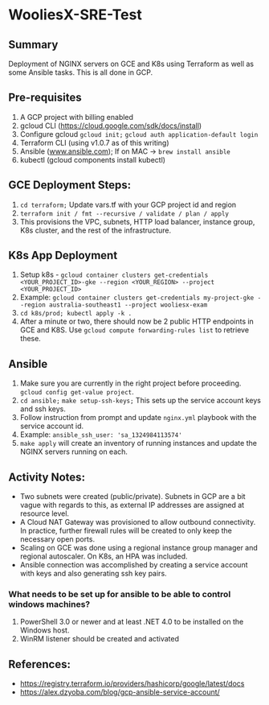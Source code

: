 # WooliesX-SRE-Test

## Summary
Deployment of NGINX servers on GCE and K8s using Terraform as well as some Ansible tasks. This is all done in GCP.

## Pre-requisites
1. A GCP project with billing enabled
2. gcloud CLI (https://cloud.google.com/sdk/docs/install)
3. Configure gcloud `gcloud init;` `gcloud auth application-default login`
4. Terraform CLI (using v1.0.7 as of this writing)
5. Ansible (www.ansible.com); If on MAC -> `brew install ansible`
6. kubectl (gcloud components install kubectl)

## GCE Deployment Steps:
1. `cd terraform;` Update vars.tf with your GCP project id and region
2. `terraform init / fmt --recursive / validate / plan / apply`
3. This provisions the VPC, subnets, HTTP load balancer, instance group, K8s cluster, and the rest of the infrastructure. 

## K8s App Deployment
1. Setup k8s - `gcloud container clusters get-credentials <YOUR_PROJECT_ID>-gke --region <YOUR_REGION> --project <YOUR_PROJECT_ID>`
2. Example: `gcloud container clusters get-credentials my-project-gke --region australia-southeast1 --project wooliesx-exam`
3. `cd k8s/prod; kubectl apply -k .` 
4. After a minute or two, there should now be 2 public HTTP endpoints in GCE and K8S. Use `gcloud compute forwarding-rules list` to retrieve these. 

## Ansible
1. Make sure you are currently in the right project before proceeding. `gcloud config get-value project`. 
2. `cd ansible;` `make setup-ssh-keys;` This sets up the service account keys and ssh keys. 
3. Follow instruction from prompt and update `nginx.yml` playbook with the service account id.
4. Example:  `ansible_ssh_user: 'sa_1324984113574'`
5. `make apply` will create an inventory of running instances and update the NGINX servers running on each.
 

## Activity Notes:
- Two subnets were created (public/private). Subnets in GCP are a bit vague with regards to this, as external IP addresses are assigned at resource level. 
- A Cloud NAT Gateway was provisioned to allow outbound connectivity. In practice, further firewall rules will be created to only keep the necessary open ports.
- Scaling on GCE was done using a regional instance group manager and regional autoscaler. On K8s, an HPA was included. 
- Ansible connection was accomplished by creating a service account with keys and also generating ssh key pairs.

### What needs to be set up for ansible to be able to control windows machines?
1. PowerShell 3.0 or newer and at least .NET 4.0 to be installed on the Windows host.
2. WinRM listener should be created and activated


## References:
- https://registry.terraform.io/providers/hashicorp/google/latest/docs
- https://alex.dzyoba.com/blog/gcp-ansible-service-account/
